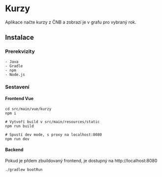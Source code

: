 # Kurzy

Aplikace načte kurzy z ČNB a zobrazí je v grafu pro vybraný rok.

## Instalace

### Prerekvizity

    - Java
    - Gradle
    - npm
    - Node.js

### Sestavení

#### Frontend Vue

```
cd src/main/vue/kurzy
npm i

# Vytvoří build v src/main/resources/static
npm run build

# Spustí dev mode, s proxy na localhost:8080
npm run dev

```

#### Backend

Pokud je přdem zbuildovaný frontend, je dostupný na http://localhost:8080

```
./gradlew bootRun
```
